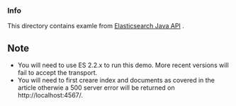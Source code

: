 ### Info

This directory   contains examle from  [Elasticsearch Java API](https://www.ibm.com/developerworks/library/j-use-elasticsearch-java-apps/index.html) . 


## Note

* You will need to use ES 2.2.x to run this demo. More recent versions will fail to accept the transport.
* You will need to first creare index and documents as covered in the article otherwie a 500 server error will be returned on http://localhost:4567/.
